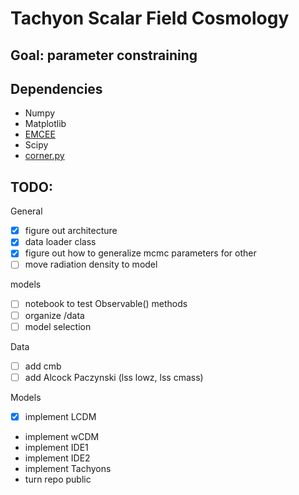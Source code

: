 # Tachyon Scalar Field Cosmology

## Goal: parameter constraining

## Dependencies

- Numpy
- Matplotlib
- [EMCEE](https://emcee.readthedocs.io/en/stable/)
- Scipy
- [corner.py](https://corner.readthedocs.io/en/latest/index.html)

## TODO:

General
- [x] figure out architecture 
- [x] data loader class
- [x] figure out how to generalize mcmc parameters for other 
- [ ] move radiation density to model

models
- [ ] notebook to test Observable() methods
- [ ] organize /data
- [ ] model selection

Data
- [ ] add cmb
- [ ] add Alcock Paczynski (lss lowz, lss cmass)

Models
- [x] implement LCDM
- implement wCDM
- implement IDE1
- implement IDE2
- implement Tachyons
- turn repo public
